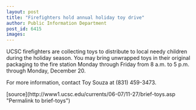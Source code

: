 ```yaml
---
layout: post
title: "Firefighters hold annual holiday toy drive"
author: Public Information Department
post_id: 6415
images:
---
```


<a name="content" id="content"></a>
<p>
  UCSC firefighters are collecting toys to distribute to local needy children during the holiday season. You may bring unwrapped toys in their original packaging to the fire station Monday through Friday from 8 a.m. to 5 p.m. through Monday, December 20.
</p>
<p>
  For more information, contact Toy Souza at (831) 459-3473.
</p>
[source](http://www1.ucsc.edu/currents/06-07/11-27/brief-toys.asp "Permalink to brief-toys")
